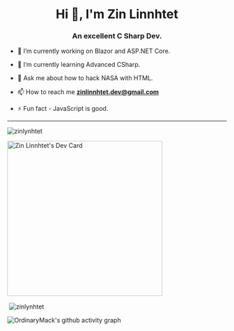 <h1 align="center">Hi 👋, I'm Zin Linnhtet</h1>
<h3 align="center">An excellent C Sharp Dev.</h3>

- 🔭 I’m currently working on Blazor and ASP.NET Core.

- 🌱 I’m currently learning Advanced CSharp.
- 💬 Ask me about how to hack NASA with HTML.

- 📫 How to reach me **zinlinnhtet.dev@gmail.com**

- ⚡ Fun fact - JavaScript is good.
  
----------------------------------------------------------------------
<p><img align="center" src="https://github-readme-stats.vercel.app/api/top-langs?username=zinlynhtet&show_icons=true&locale=en&layout=compact" alt="zinlynhtet" /></p>


<a href="https://app.daily.dev/zinlynhtet"><img src="https://api.daily.dev/devcards/v2/QsGGqWBI1KuwB5phuRo7M.png?type=default&r=tw4" width="356" alt="Zin Linnhtet's Dev Card"/></a>


<p>&nbsp;<img align="center" src="https://github-readme-stats.vercel.app/api?username=zinlynhtet&show_icons=true&locale=en" alt="zinlynhtet" /></p>














![OrdinaryMack's github activity graph](https://github-readme-activity-graph.vercel.app/graph?username=zinlynhtet&theme=github-compact)
